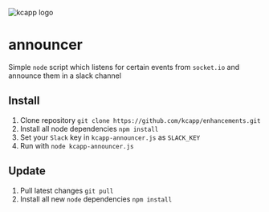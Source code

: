![kcapp logo](https://raw.githubusercontent.com/kcapp/frontend/master/public/images/logo.png)
# announcer
Simple `node` script which listens for certain events from `socket.io` and announce them in a slack channel

## Install
1. Clone repository `git clone https://github.com/kcapp/enhancements.git`
2. Install all node dependencies `npm install`
3. Set your `Slack` key in `kcapp-announcer.js` as `SLACK_KEY`
4. Run with `node kcapp-announcer.js`

## Update
1. Pull latest changes `git pull`
2. Install all new `node` dependencies `npm install`
